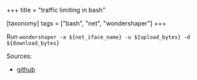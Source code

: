 +++
title = "traffic limiting in bash"

[taxonomy]
tags = ["bash", "net", "wondershaper"]
+++

Run `wondershaper -a ${net_iface_name} -u ${upload_bytes} -d ${download_bytes}`


Sources:
* [github](https://github.com/magnific0/wondershaper)
